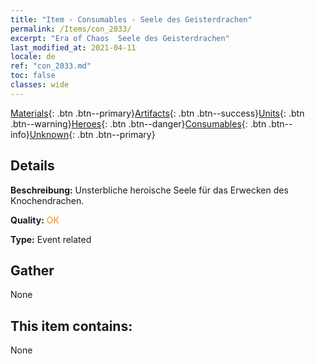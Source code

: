 ```yaml
---
title: "Item - Consumables - Seele des Geisterdrachen"
permalink: /Items/con_2033/
excerpt: "Era of Chaos  Seele des Geisterdrachen"
last_modified_at: 2021-04-11
locale: de
ref: "con_2033.md"
toc: false
classes: wide
---
```

 [Materials](/de/Items/){: .btn .btn--primary}[Artifacts](/de/Items/Artifacts/){: .btn .btn--success}[Units](/de/Items/Units/){: .btn .btn--warning}[Heroes](/de/Items/Heroes/){: .btn .btn--danger}[Consumables](/de/Items/Consumables/){: .btn .btn--info}[Unknown](/de/Items/Unknown/){: .btn .btn--primary}

## Details
 **Beschreibung:** Unsterbliche heroische Seele für das Erwecken des Knochendrachen.

 **Quality:** <span style="color: #FF8C00">OK</span>

 **Type:** Event related

## Gather

  None

## This item contains:

  None

